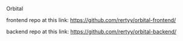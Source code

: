 Orbital

frontend repo at this link: https://github.com/rertyy/orbital-frontend/

backend repo at this link: https://github.com/rertyy/orbital-backend/
